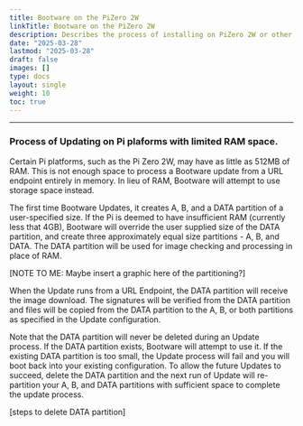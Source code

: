 ```yaml
---
title: Bootware on the PiZero 2W 
linkTitle: Bootware on the PiZero 2W 
description: Describes the process of installing on PiZero 2W or other memory resource limited Pi platforms
date: "2025-03-28"
lastmod: "2025-03-28"
draft: false
images: []
type: docs
layout: single
weight: 10
toc: true
---
```


-----

### Process of Updating on Pi plaforms with limited RAM space.

Certain Pi platforms, such as the Pi Zero 2W, may have as little as 512MB of RAM. This is not enough space to process a Bootware update from a URL endpoint entirely in memory. In lieu of RAM, Bootware will attempt to use storage space instead.

The first time Bootware Updates, it creates A, B, and a DATA partition of a user-specified size. If the Pi is deemed to have insufficient RAM (currently less that 4GB), Bootware will override the user supplied size of the DATA partition, and create three approximately equal size partitions - A, B, and DATA. The DATA partition will be used for image checking and processing in place of RAM.

[NOTE TO ME:  Maybe insert a graphic here of the partitioning?]

When the Update runs from a URL Endpoint, the DATA partition will receive the image download. The signatures will be verified from the DATA partition and files will be copied from the DATA partition to the A, B, or both partitions as specified in the Update configuration.

Note that the DATA partition will never be deleted during an Update process. If the DATA partition exists, Bootware will attempt to use it. If the existing DATA partition is too small, the Update process will fail and you will boot back into your existing configuration. To allow the future Updates to succeed, delete the DATA partition and the next run of Update will re-partition your A, B, and DATA partitions with sufficient space to complete the update process.

[steps to delete DATA partition]




